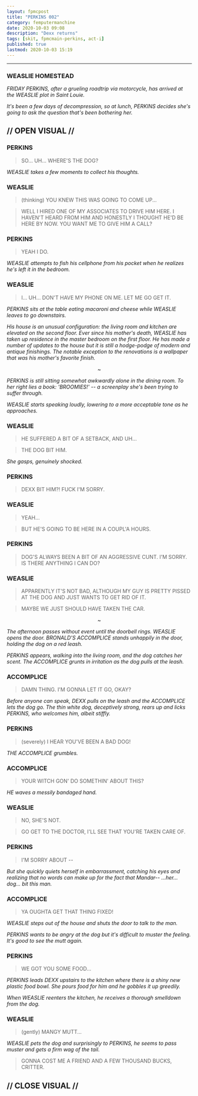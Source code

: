 ```yaml
---
layout: fpmcpost
title: "PERKINS 002"
category: femputermanchine
date: 2020-10-03 09:08
description: "Dexx returns"
tags: [skit, fpmcmain-perkins, act-i]
published: true
lastmod: 2020-10-03 15:19
---
```

[//]: # ( 10/03/20  -added)
[//]: # ( 10/15/21  -linkout removed)

*****

### WEASLIE HOMESTEAD ###

<i>FRIDAY PERKINS, after a grueling roadtrip via motorcycle, has arrived at the WEASLIE plot in Saint Louie. </i>

<i>It's been a few days of decompression, so at lunch, PERKINS decides she's going to ask the question that's been bothering her. </i>

## // OPEN VISUAL // ##

### PERKINS ###

> SO... UH... WHERE'S THE DOG?

<I>WEASLIE takes a few moments to collect his thoughts. </i>

### WEASLIE ###

> (thinking) YOU KNEW THIS WAS GOING TO COME UP...

> WELL I HIRED ONE OF MY ASSOCIATES TO DRIVE HIM HERE. I HAVEN'T HEARD FROM HIM AND HONESTLY I THOUGHT HE'D BE HERE BY NOW. YOU WANT ME TO GIVE HIM A CALL?

### PERKINS ###

> YEAH I DO. 

<I>WEASLIE attempts to fish his cellphone from his pocket when he realizes he's left it in the bedroom.</i>

### WEASLIE ###

> I... UH... DON'T HAVE MY PHONE ON ME. LET ME GO GET IT.

<I>PERKINS sits at the table eating macaroni and cheese while WEASLIE leaves to go downstairs.</i>

<i>His house is an unusual configuration: the living room and kitchen are elevated on the second floor. Ever since his mother's death, WEASLIE has taken up residence in the master bedroom on the first floor. He has made a number of updates to the house but it is still a hodge-podge of modern and antique finishings. The notable exception to the renovations is a wallpaper that was his mother's favorite finish.</i>

<center>~</center>

<i>PERKINS is still sitting somewhat awkwardly alone in the dining room. To her right lies a book: 'BROOMIES!' -- a screenplay she's been trying to suffer through.</i>

<i>WEASLIE starts speaking loudly, lowering to a more acceptable tone as he approaches.</i>

### WEASLIE ###

> HE SUFFERED A BIT OF A SETBACK, AND UH...

> THE DOG BIT HIM.

<i>She gasps, genuinely shocked.</i>

### PERKINS ###

> DEXX BIT HIM?! FUCK I'M SORRY.

### WEASLIE ###

> YEAH...

> BUT HE'S GOING TO BE HERE IN A COUPL'A HOURS.

### PERKINS ###

> DOG'S ALWAYS BEEN A BIT OF AN AGGRESSIVE CUNT. I'M SORRY. IS THERE ANYTHING I CAN DO?

### WEASLIE ###

> APPARENTLY IT'S NOT BAD, ALTHOUGH MY GUY IS PRETTY PISSED AT THE DOG AND JUST WANTS TO GET RID OF IT. 

> MAYBE WE JUST SHOULD HAVE TAKEN THE CAR.

<CENTER>~</CENTER>

<I>The afternoon passes without event until the doorbell rings. WEASLIE opens the door. BRONALD'S ACCOMPLICE stands unhappily in the door, holding the dog on a red leash. </i>

<i>PERKINS appears, walking into the living room, and the dog catches her scent. The ACCOMPLICE grunts in irritation as the dog pulls at the leash.</i>

### ACCOMPLICE ###

> DAMN THING. I'M GONNA LET IT GO, OKAY?

<I>Before anyone can speak, DEXX pulls on the leash and the ACCOMPLICE lets the dog go. The thin white dog, deceptively strong, rears up and licks PERKINS, who welcomes him, albeit stiffly.</i>

### PERKINS ###

> (severely) I HEAR YOU'VE BEEN A BAD DOG!

<I>THE ACCOMPLICE grumbles.</i>

### ACCOMPLICE ###

> YOUR WITCH GON' DO SOMETHIN' ABOUT THIS?

<I>HE waves a messily bandaged hand. </i>

### WEASLIE ###

> NO, SHE'S NOT.

> GO GET TO THE DOCTOR, I'LL SEE THAT YOU'RE TAKEN CARE OF.

### PERKINS ###

> I'M SORRY ABOUT -- 

<I>But she quickly quiets herself in embarrassment, catching his eyes and realizing that no words can make up for the fact that Mandar-- ...her... dog... bit this man. </i>

### ACCOMPLICE ### 

> YA OUGHTA GET THAT THING FIXED! 

<I>WEASLIE steps out of the house and shuts the door to talk to the man.</i>

<i>PERKINS wants to be angry at the dog but it's difficult to muster the feeling. It's good to see the mutt again.</i>

### PERKINS ###

> WE GOT YOU SOME FOOD...

<I>PERKINS leads DEXX upstairs to the kitchen where there is a shiny new plastic food bowl. She pours food for him and he gobbles it up greedily. </i>

<i>When WEASLIE reenters the kitchen, he receives a thorough smelldown from the dog. </i>

### WEASLIE ###

> (gently) MANGY MUTT...

<I>WEASLIE pets the dog and surprisingly to PERKINS, he seems to pass muster and gets a firm wag of the tail. </i>

> GONNA COST ME A FRIEND AND A FEW THOUSAND BUCKS, CRITTER.

## // CLOSE VISUAL // ##


